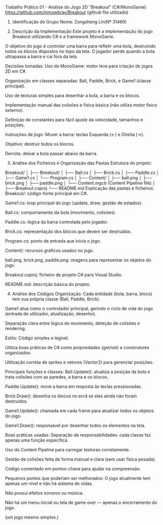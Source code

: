 Trabalho Prático 01 - Análise do Jogo 2D "Breakout" (C#/MonoGame)
https://github.com/mmowbray/Breakout (github file utilizado)

1. Identificação do Grupo
Nome: Zongsheng Lin(Nº 31469)


2. Descrição da Implementação
Este projeto é a implementação do jogo Breakout utilizando C# e a framework MonoGame.

O objetivo do jogo é controlar uma barra para refletir uma bola, destruindo todos os blocos dispostos no topo da tela. O jogador perde quando a bola ultrapassa a barra e cai fora da tela.

Decisões tomadas:
Uso de MonoGame: motor leve para criação de jogos 2D em C#.

Organização em classes separadas: Ball, Paddle, Brick, e Game1 (classe principal).

Uso de texturas simples para desenhar a bola, a barra e os blocos.

Implementação manual das colisões e física básica (não utiliza motor físico externo).

Definição de constantes para fácil ajuste da velocidade, tamanhos e posições.

Instruções de jogo:
Mover a barra: teclas Esquerda (←) e Direita (→).

Objetivo: destruir todos os blocos.

Derrota: deixar a bola passar abaixo da barra.

3. Análise dos Ficheiros e Organização das Pastas
Estrutura do projeto:

Breakout/
│
├── Breakout/
│   ├── Ball.cs
│   ├── Brick.cs
│   ├── Paddle.cs
│   ├── Game1.cs
│   └── Program.cs
│
├── Content/
│   ├── ball.png
│   ├── brick.png
│   ├── paddle.png
│   └── Content.mgcb (Content Pipeline file)
│
├── Breakout.csproj
└── README.md
Explicação das pastas e ficheiros:
Breakout/: código-fonte principal em C#.

Game1.cs: loop principal do jogo (update, draw, gestão de estados).

Ball.cs: comportamento da bola (movimento, colisões).

Paddle.cs: lógica da barra controlada pelo jogador.

Brick.cs: representação dos blocos que devem ser destruídos.

Program.cs: ponto de entrada que inicia o jogo.

Content/: recursos gráficos usados no jogo.

ball.png, brick.png, paddle.png: imagens para representar os objetos do jogo.

Breakout.csproj: ficheiro de projeto C# para Visual Studio.

README.md: descrição básica do projeto.

4. Análise dos Códigos
Organização:
Cada entidade (bola, barra, bloco) tem sua própria classe (Ball, Paddle, Brick).

Game1 atua como o controlador principal, gerindo o ciclo de vida do jogo (entrada de utilizador, atualização, desenho).

Separação clara entre lógica de movimento, deteção de colisões e rendering.

Estilo:
Código simples e legível.

Utiliza boas práticas de C# como propriedades (get/set) e construtores organizados.

Utilização correta de sprites e vetores (Vector2) para gerenciar posições.

Principais funções e classes:
Ball.Update(): atualiza a posição da bola e trata colisões com as paredes, a barra e os blocos.

Paddle.Update(): move a barra em resposta às teclas pressionadas.

Brick.Draw(): desenha os blocos no ecrã se eles ainda não foram destruídos.

Game1.Update(): chamada em cada frame para atualizar todos os objetos do jogo.

Game1.Draw(): responsável por desenhar todos os elementos na tela.

Boas práticas usadas:
Separação de responsabilidades: cada classe faz apenas uma função específica.

Uso do Content Pipeline para carregar texturas corretamente.

Gestão de colisões feita de forma manual e clara (sem usar física pesada).

Código comentado em pontos-chave para ajudar na compreensão.

Pequenos pontos que poderiam ser melhorados:
O jogo atualmente tem apenas um nível e não há sistema de vidas.

Não possui efeitos sonoros ou música.

Não há um menu inicial ou tela de game over — apenas o encerramento do jogo.

(um jogo mesmo simples.)
